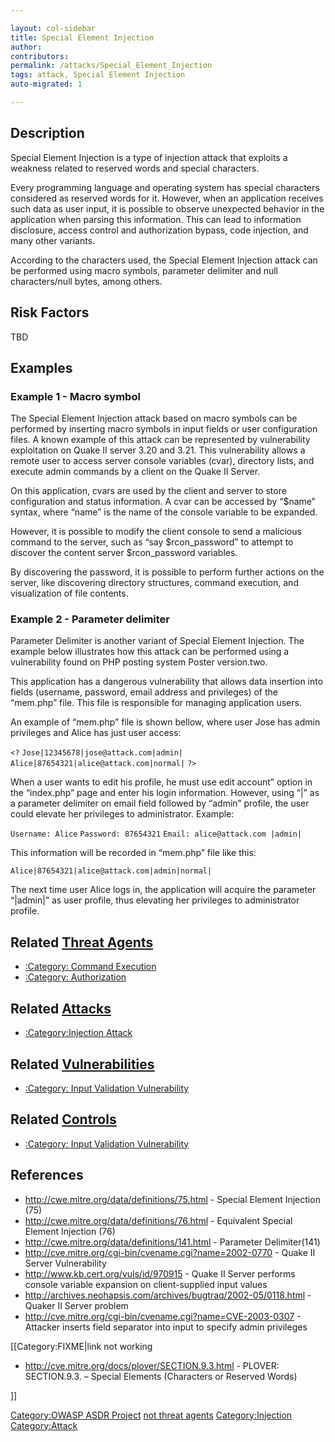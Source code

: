 ```yaml
---

layout: col-sidebar
title: Special Element Injection
author: 
contributors: 
permalink: /attacks/Special_Element_Injection
tags: attack, Special Element Injection
auto-migrated: 1

---
```


## Description

Special Element Injection is a type of injection attack that exploits a
weakness related to reserved words and special characters.

Every programming language and operating system has special characters
considered as reserved words for it. However, when an application
receives such data as user input, it is possible to observe unexpected
behavior in the application when parsing this information. This can lead
to information disclosure, access control and authorization bypass, code
injection, and many other variants.

According to the characters used, the Special Element Injection attack
can be performed using macro symbols, parameter delimiter and null
characters/null bytes, among others.

## Risk Factors

TBD

## Examples

### Example 1 - Macro symbol

The Special Element Injection attack based on macro symbols can be
performed by inserting macro symbols in input fields or user
configuration files. A known example of this attack can be represented
by vulnerability exploitation on Quake II server 3.20 and 3.21. This
vulnerability allows a remote user to access server console variables
(cvar), directory lists, and execute admin commands by a client on the
Quake II Server.

On this application, cvars are used by the client and server to store
configuration and status information. A cvar can be accessed by “$name”
syntax, where “name” is the name of the console variable to be expanded.

However, it is possible to modify the client console to send a malicious
command to the server, such as “say $rcon_password” to attempt to
discover the content server $rcon_password variables.

By discovering the password, it is possible to perform further actions
on the server, like discovering directory structures, command execution,
and visualization of file contents.

### Example 2 - Parameter delimiter

Parameter Delimiter is another variant of Special Element Injection. The
example below illustrates how this attack can be performed using a
vulnerability found on PHP posting system Poster version.two.

This application has a dangerous vulnerability that allows data
insertion into fields (username, password, email address and privileges)
of the “mem.php” file. This file is responsible for managing application
users.

An example of “mem.php” file is shown bellow, where user Jose has admin
privileges and Alice has just user access:

`<?`
`Jose|12345678|jose@attack.com|admin|`
`Alice|87654321|alice@attack.com|normal|`
`?>`

When a user wants to edit his profile, he must use edit account” option
in the “index.php” page and enter his login information. However, using
“|” as a parameter delimiter on email field followed by “admin”
profile, the user could elevate her privileges to administrator.
Example:

`Username: Alice`
`Password: 87654321`
`Email: alice@attack.com |admin| `

This information will be recorded in “mem.php” file like this:

`Alice|87654321|alice@attack.com|admin|normal|`

The next time user Alice logs in, the application will acquire the
parameter “|admin|” as user profile, thus elevating her privileges to
administrator profile.

## Related [Threat Agents](Threat_Agents "wikilink")

  - [:Category: Command
    Execution](:Category:_Command_Execution "wikilink")
  - [:Category: Authorization](:Category:_Authorization "wikilink")

## Related [Attacks](Attacks "wikilink")

  - [:Category:Injection Attack](:Category:Injection_Attack "wikilink")

## Related [Vulnerabilities](https://owasp.org/www-community/vulnerabilities/)

  - [:Category: Input Validation
    Vulnerability](:Category:_Input_Validation_Vulnerability "wikilink")

## Related [Controls](https://owasp.org/www-community/controls/)

  - [:Category: Input Validation
    Vulnerability](:Category:_Input_Validation_Vulnerability "wikilink")

## References

  - <http://cwe.mitre.org/data/definitions/75.html> - Special Element
    Injection (75)
  - <http://cwe.mitre.org/data/definitions/76.html> - Equivalent Special
    Element Injection (76)
  - <http://cwe.mitre.org/data/definitions/141.html> - Parameter
    Delimiter(141)
  - <http://cve.mitre.org/cgi-bin/cvename.cgi?name=2002-0770> - Quake II
    Server Vulnerability
  - <http://www.kb.cert.org/vuls/id/970915> - Quake II Server performs
    console variable expansion on client-supplied input values
  - <http://archives.neohapsis.com/archives/bugtraq/2002-05/0118.html> -
    Quaker II Server problem
  - <http://cve.mitre.org/cgi-bin/cvename.cgi?name=CVE-2003-0307> -
    Attacker inserts field separator into input to specify admin
    privileges

\[\[Category:FIXME|link not working

  - <http://cve.mitre.org/docs/plover/SECTION.9.3.html> - PLOVER:
    SECTION.9.3. – Special Elements (Characters or Reserved Words)

\]\]

[Category:OWASP ASDR Project](Category:OWASP_ASDR_Project "wikilink")
[not threat agents](Category:FIXME "wikilink")
[Category:Injection](https://owasp.org/www-community/Injection_Flaws)
[Category:Attack](Category:Attack "wikilink")